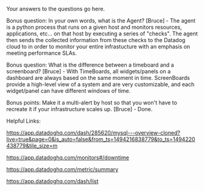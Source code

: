 Your answers to the questions go here.

Bonus question: In your own words, what is the Agent?  [Bruce] - The agent is a python process that runs on a given host and monitors resources, applications, etc... on that host by executing a series of "checks".  The agent then sends the collected information from these checks to the Datadog cloud to in order to monitor your entire infrastucture with an emphasis on meeting performance SLAs.

Bonus question: What is the difference between a timeboard and a screenboard? [Bruce] - With TimeBoards, all widgets/panels on a dashboard are always based on the same moment in time.  ScreenBoards provide a high-level view of a system and are very customizable, and each widget/panel can have different windows of time.

Bonus points: Make it a multi-alert by host so that you won't have to recreate it if your infrastructure scales up. [Bruce] - Done.

Helpful Links:

https://app.datadoghq.com/dash/285620/mysql---overview-cloned?live=true&page=0&is_auto=false&from_ts=1494216838779&to_ts=1494220438779&tile_size=m

https://app.datadoghq.com/monitors#/downtime

https://app.datadoghq.com/metric/summary

https://app.datadoghq.com/dash/list
